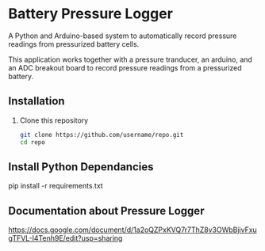 # Battery Pressure Logger
A Python and Arduino-based system to automatically record pressure readings from pressurized battery cells.

This application works together with a pressure tranducer, an arduino, and an ADC breakout board to record pressure readings from a pressurized battery. 

## Installation
1. Clone this repository
   ```bash
   git clone https://github.com/username/repo.git
   cd repo

## Install Python Dependancies 
pip install -r requirements.txt

## Documentation about Pressure Logger 
https://docs.google.com/document/d/1a2oQZPxKVQ7r7ThZ8v3OWbBjivFxugTFVL-I4Tenh9E/edit?usp=sharing
